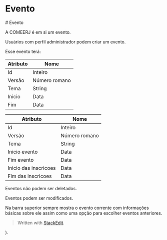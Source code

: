 <h1 id="evento">Evento</h1>
<p># Evento
</p><p>A COMEERJ é em si um evento.</p>
<p>
</p><p>Usuários com perfil administrador podem criar um evento.</p>
<p>
</p><p>Esse evento terá:</p>
<table>
<thead>
<tr>
<th>Atributo</th>
<th>Nome</th>
</tr>
</thead>
<tbody>
<tr>
<td>Id</td>
<td>Inteiro</td>
</tr>
<tr>
<td>Versão</td>
<td>Número romano</td>
</tr>
<tr>
<td>Tema</td>
<td>String</td>
</tr>
<tr>
<td>Inicio</td>
<td>Data</td>
</tr>
<tr>
<td>Fim</td>
<td>Data</td>
</tr>
</tbody>
</table><p>
</p>
<table>
<thead>
<tr>
<th>Atributo</th>
<th>Nome</th>
</tr>
</thead>
<tbody>
<tr>
<td>Id</td>
<td>Inteiro</td>
</tr>
<tr>
<td>Versão</td>
<td>Número romano</td>
</tr>
<tr>
<td>Tema</td>
<td>String</td>
</tr>
<tr>
<td>Inicio evento</td>
<td>Data</td>
</tr>
<tr>
<td>Fim evento</td>
<td>Data</td>
</tr>
<tr>
<td>Inicio das inscricoes</td>
<td>Data</td>
</tr>
<tr>
<td>Fim das inscricoes</td>
<td>Data</td>
</tr>
</tbody>
</table><p>Eventos não podem ser deletados.</p>
<p>
</p><p>Eventos podem ser modificados.</p>
<p>
</p><p>Na barra superior sempre mostra o evento corrente com informações básicas sobre ele assim como uma opção para escolher eventos anteriores.</p>
<blockquote>
<p>
</p></blockquote><blockquote>
<p>Written with <a href="[StackEdit](https://stackedit.io/">StackEdit</a>.</p>
</blockquote>
<p>).</p>

